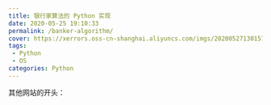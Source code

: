 ```yaml
---
title: 银行家算法的 Python 实现
date: 2020-05-25 19:10:33
permalink: /banker-algorithm/
cover: https://xerrors.oss-cn-shanghai.aliyuncs.com/imgs/20200527130157.png
tags: 
 - Python
 - OS
categories: Python
---
```


其他网站的开头：